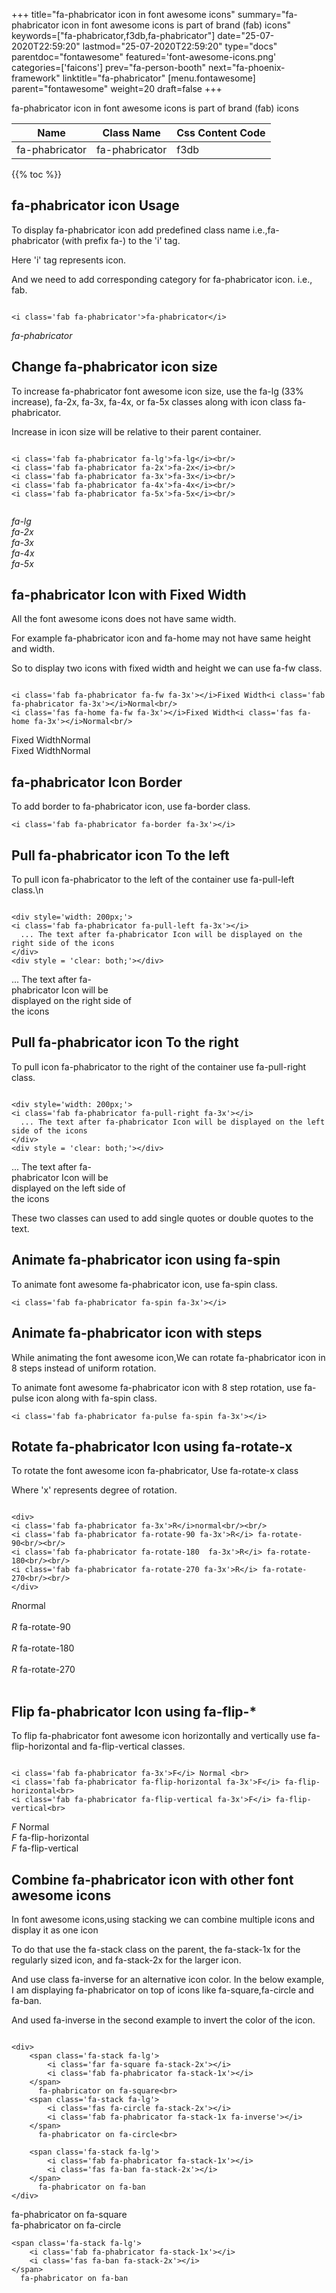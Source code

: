 +++
title="fa-phabricator icon in font awesome icons"
summary="fa-phabricator icon in font awesome icons is part of brand (fab) icons"
keywords=["fa-phabricator,f3db,fa-phabricator"]
date="25-07-2020T22:59:20"
lastmod="25-07-2020T22:59:20"
type="docs"
parentdoc="fontawesome"
featured='font-awesome-icons.png'
categories=['faicons']
prev="fa-person-booth"
next="fa-phoenix-framework"
linktitle="fa-phabricator"
[menu.fontawesome]
parent="fontawesome"
weight=20
draft=false
+++


fa-phabricator icon in font awesome icons is part of brand (fab) icons

<div class='table-responsive'><table class='table'><thead><tr><th>Name</th><th>Class Name</th><th>Css Content Code</th></tr></thead><tbody><tr><td>fa-phabricator</td><td>fa-phabricator</td><td>f3db</td></tr></tbody></table></div>


{{% toc %}}


## fa-phabricator icon Usage

To display fa-phabricator icon add predefined class name i.e.,fa-phabricator (with prefix fa-) to the 'i' tag.

Here 'i' tag represents icon.

And we need to add corresponding category for fa-phabricator icon. i.e., fab.


```

<i class='fab fa-phabricator'>fa-phabricator</i>
```

<i class='fab fa-phabricator'>fa-phabricator</i>




## Change fa-phabricator icon size
To increase fa-phabricator font awesome icon size, use the fa-lg (33% increase), fa-2x, fa-3x, fa-4x, or fa-5x classes along with icon class fa-phabricator.

Increase in icon size will be relative to their parent container. 

```

<i class='fab fa-phabricator fa-lg'>fa-lg</i><br/>
<i class='fab fa-phabricator fa-2x'>fa-2x</i><br/>
<i class='fab fa-phabricator fa-3x'>fa-3x</i><br/>
<i class='fab fa-phabricator fa-4x'>fa-4x</i><br/>
<i class='fab fa-phabricator fa-5x'>fa-5x</i><br/>
            
```

<i class='fab fa-phabricator fa-lg'>fa-lg</i><br/>
<i class='fab fa-phabricator fa-2x'>fa-2x</i><br/>
<i class='fab fa-phabricator fa-3x'>fa-3x</i><br/>
<i class='fab fa-phabricator fa-4x'>fa-4x</i><br/>
<i class='fab fa-phabricator fa-5x'>fa-5x</i><br/>
            



## fa-phabricator Icon with Fixed Width 

All the font awesome icons does not have same width.

For example fa-phabricator icon and fa-home may not have same height and width.

So to display two icons with fixed width and height we can use fa-fw class.


```

<i class='fab fa-phabricator fa-fw fa-3x'></i>Fixed Width<i class='fab fa-phabricator fa-3x'></i>Normal<br/>
<i class='fas fa-home fa-fw fa-3x'></i>Fixed Width<i class='fas fa-home fa-3x'></i>Normal<br/>
```

<i class='fab fa-phabricator fa-fw fa-3x'></i>Fixed Width<i class='fab fa-phabricator fa-3x'></i>Normal<br/>
<i class='fas fa-home fa-fw fa-3x'></i>Fixed Width<i class='fas fa-home fa-3x'></i>Normal<br/>



## fa-phabricator Icon Border 

To add border to fa-phabricator icon, use fa-border class.


```
<i class='fab fa-phabricator fa-border fa-3x'></i>

```
<i class='fab fa-phabricator fa-border fa-3x'></i>





## Pull fa-phabricator icon To the left

To pull icon fa-phabricator to the left of the container use fa-pull-left class.\n

```

<div style='width: 200px;'>
<i class='fab fa-phabricator fa-pull-left fa-3x'></i>
  ... The text after fa-phabricator Icon will be displayed on the right side of the icons
</div>
<div style = 'clear: both;'></div>
```

<div style='width: 200px;'>
<i class='fab fa-phabricator fa-pull-left fa-3x'></i>
  ... The text after fa-phabricator Icon will be displayed on the right side of the icons
</div>
<div style = 'clear: both;'></div>




## Pull fa-phabricator icon To the right
To pull icon fa-phabricator to the right of the container use fa-pull-right class.

```

<div style='width: 200px;'>
<i class='fab fa-phabricator fa-pull-right fa-3x'></i>
  ... The text after fa-phabricator Icon will be displayed on the left side of the icons
</div>
<div style = 'clear: both;'></div>
```

<div style='width: 200px;'>
<i class='fab fa-phabricator fa-pull-right fa-3x'></i>
  ... The text after fa-phabricator Icon will be displayed on the left side of the icons
</div>
<div style = 'clear: both;'></div>

These two classes can used to add single quotes or double quotes to the text.


## Animate fa-phabricator icon using fa-spin
To animate font awesome fa-phabricator icon, use fa-spin class.

```
<i class='fab fa-phabricator fa-spin fa-3x'></i>
```
<i class='fab fa-phabricator fa-spin fa-3x'></i>




## Animate fa-phabricator icon with steps
While animating the font awesome icon,We can rotate fa-phabricator icon in 8 steps instead of uniform rotation.

To animate font awesome fa-phabricator icon with 8 step rotation, use fa-pulse icon along with fa-spin class.


```
<i class='fab fa-phabricator fa-pulse fa-spin fa-3x'></i>

```
<i class='fab fa-phabricator fa-pulse fa-spin fa-3x'></i>





## Rotate fa-phabricator Icon using fa-rotate-x
To rotate the font awesome icon fa-phabricator, Use fa-rotate-x class

Where 'x' represents degree of rotation.


```

<div>
<i class='fab fa-phabricator fa-3x'>R</i>normal<br/><br/>
<i class='fab fa-phabricator fa-rotate-90 fa-3x'>R</i> fa-rotate-90<br/><br/> 
<i class='fab fa-phabricator fa-rotate-180  fa-3x'>R</i> fa-rotate-180<br/><br/> 
<i class='fab fa-phabricator fa-rotate-270 fa-3x'>R</i> fa-rotate-270<br/><br/>
</div>
```

<div>
<i class='fab fa-phabricator fa-3x'>R</i>normal<br/><br/>
<i class='fab fa-phabricator fa-rotate-90 fa-3x'>R</i> fa-rotate-90<br/><br/> 
<i class='fab fa-phabricator fa-rotate-180  fa-3x'>R</i> fa-rotate-180<br/><br/> 
<i class='fab fa-phabricator fa-rotate-270 fa-3x'>R</i> fa-rotate-270<br/><br/>
</div>




## Flip fa-phabricator Icon using fa-flip-*
To flip fa-phabricator font awesome icon horizontally and vertically use fa-flip-horizontal and fa-flip-vertical classes. 

```

<i class='fab fa-phabricator fa-3x'>F</i> Normal <br>
<i class='fab fa-phabricator fa-flip-horizontal fa-3x'>F</i> fa-flip-horizontal<br>
<i class='fab fa-phabricator fa-flip-vertical fa-3x'>F</i> fa-flip-vertical<br>
```

<i class='fab fa-phabricator fa-3x'>F</i> Normal <br>
<i class='fab fa-phabricator fa-flip-horizontal fa-3x'>F</i> fa-flip-horizontal<br>
<i class='fab fa-phabricator fa-flip-vertical fa-3x'>F</i> fa-flip-vertical<br>




## Combine fa-phabricator icon with other font awesome icons
In font awesome icons,using stacking we can combine multiple icons and display it as one icon 

To do that use the fa-stack class on the parent, the fa-stack-1x for the regularly sized icon, and fa-stack-2x for the larger icon.

And use class fa-inverse for an alternative icon color. 
In the below example, I am displaying fa-phabricator on top of icons like fa-square,fa-circle and fa-ban.

And used fa-inverse in the second example to invert the color of the icon.

```

<div>
    <span class='fa-stack fa-lg'>
        <i class='far fa-square fa-stack-2x'></i>
        <i class='fab fa-phabricator fa-stack-1x'></i>
    </span>
      fa-phabricator on fa-square<br>
    <span class='fa-stack fa-lg'>
        <i class='fas fa-circle fa-stack-2x'></i>
        <i class='fab fa-phabricator fa-stack-1x fa-inverse'></i>
    </span>
      fa-phabricator on fa-circle<br>

    <span class='fa-stack fa-lg'>
        <i class='fab fa-phabricator fa-stack-1x'></i>
        <i class='fas fa-ban fa-stack-2x'></i>
    </span>
      fa-phabricator on fa-ban
</div>
```

<div>
    <span class='fa-stack fa-lg'>
        <i class='far fa-square fa-stack-2x'></i>
        <i class='fab fa-phabricator fa-stack-1x'></i>
    </span>
      fa-phabricator on fa-square<br>
    <span class='fa-stack fa-lg'>
        <i class='fas fa-circle fa-stack-2x'></i>
        <i class='fab fa-phabricator fa-stack-1x fa-inverse'></i>
    </span>
      fa-phabricator on fa-circle<br>

    <span class='fa-stack fa-lg'>
        <i class='fab fa-phabricator fa-stack-1x'></i>
        <i class='fas fa-ban fa-stack-2x'></i>
    </span>
      fa-phabricator on fa-ban
</div>






